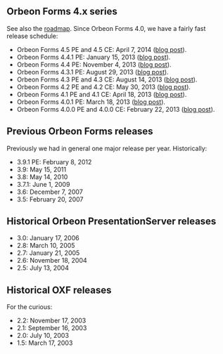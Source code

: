 ## Orbeon Forms 4.x series

See also the [roadmap](Orbeon-Forms-Roadmap). Since Orbeon Forms 4.0, we have a fairly fast release schedule:

- Orbeon Forms 4.5 PE and 4.5 CE: April 7, 2014 ([blog post](http://blog.orbeon.com/2014/04/orbeon-forms-45.html)).
- Orbeon Forms 4.4.1 PE: January 15, 2013 ([blog post](http://blog.orbeon.com/2014/01/orbeon-forms-441-pe.html)).
- Orbeon Forms 4.4 PE: November 4, 2013 ([blog post](http://blog.orbeon.com/2013/11/orbeon-forms-44.html)).
- Orbeon Forms 4.3.1 PE: August 29, 2013 ([blog post](http://blog.orbeon.com/2013/08/orbeon-forms-431-pe.html)).
- Orbeon Forms 4.3 PE and 4.3 CE: August 14, 2013 ([blog post](http://blog.orbeon.com/2013/08/orbeon-forms-43.html)).
- Orbeon Forms 4.2 PE and 4.2 CE: May 30, 2013 ([blog post](http://blog.orbeon.com/2013/05/orbeon-forms-42.html)).
- Orbeon Forms 4.1 PE and 4.1 CE: April 18, 2013 ([blog post](http://blog.orbeon.com/2013/04/orbeon-forms-41.html)).
- Orbeon Forms 4.0.1 PE: March 18, 2013 ([blog post](http://blog.orbeon.com/2013/03/orbeon-forms-401.html)).
- Orbeon Forms 4.0.0 PE and 4.0.0 CE: February 22, 2013 ([blog post](http://blog.orbeon.com/2013/03/announcing-orbeon-forms-40.html)).

## Previous Orbeon Forms releases

Previously we had in general one major release per year. Historically:

- 3.9.1 PE: February 8, 2012
- 3.9: May 15, 2011
- 3.8: May 14, 2010
- 3.7.1: June 1, 2009
- 3.6: December 7, 2007
- 3.5: February 20, 2007

## Historical Orbeon PresentationServer releases

- 3.0: January 17, 2006
- 2.8: March 10, 2005
- 2.7: January 21, 2005
- 2.6: November 18, 2004
- 2.5: July 13, 2004

## Historical OXF releases

For the curious:

- 2.2: November 17, 2003
- 2.1: September 16, 2003
- 2.0: July 10, 2003
- 1.5: March 17, 2003